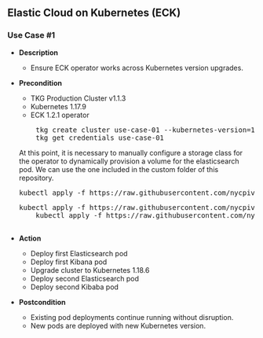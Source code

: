 ## Elastic Cloud on Kubernetes (ECK)

### Use Case #1

  - **Description**
    - Ensure ECK operator works across Kubernetes version upgrades.

  - **Precondition**
    - TKG Production Cluster v1.1.3
    - Kubernetes 1.17.9
    - ECK 1.2.1 operator
    
    <pre>
    	tkg create cluster use-case-01 --kubernetes-version=1.17.9 --plan=prod
    	tkg get credentials use-case-01
    </pre>
    
    At this point, it is necessary to manually configure a storage class for the operator to dynamically provision a volume for the elasticsearch pod.
    We can use the one included in the custom folder of this repository.
    
    <pre>
	kubectl apply -f https://raw.githubusercontent.com/nycpivot/elastic-cloud-kubernetes/main/common/storage.yaml
    </pre>
    
    <pre>
	kubectl apply -f https://raw.githubusercontent.com/nycpivot/elastic-cloud-kubernetes/main/artifacts/all-in-one.yaml
    	kubectl apply -f https://raw.githubusercontent.com/nycpivot/elastic-cloud-kubernetes/main/artifacts/elasticsearch.yaml
    
    </pre>
    
  - **Action**
    - Deploy first Elasticsearch pod
    - Deploy first Kibana pod
    - Upgrade cluster to Kubernetes 1.18.6
    - Deploy second Elasticsearch pod
    - Deploy second Kibaba pod
    
  - **Postcondition**
    - Existing pod deployments continue running without disruption.
	- New pods are deployed with new Kubernetes version.
